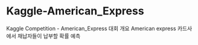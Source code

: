 # Kaggle-American_Express
Kaggle Competition - American_Express
대회 개요
American express 카드사에서 채납자들이 납부할 확률 예측
